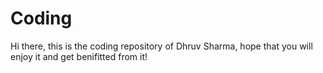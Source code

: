 # Coding
Hi there, this is the coding repository of Dhruv Sharma, hope that you will enjoy it and get benifitted from it!
